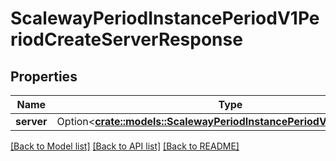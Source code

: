 # ScalewayPeriodInstancePeriodV1PeriodCreateServerResponse

## Properties

Name | Type | Description | Notes
------------ | ------------- | ------------- | -------------
**server** | Option<[**crate::models::ScalewayPeriodInstancePeriodV1PeriodServer**](scaleway.instance.v1.Server.md)> |  | [optional]

[[Back to Model list]](../README.md#documentation-for-models) [[Back to API list]](../README.md#documentation-for-api-endpoints) [[Back to README]](../README.md)


